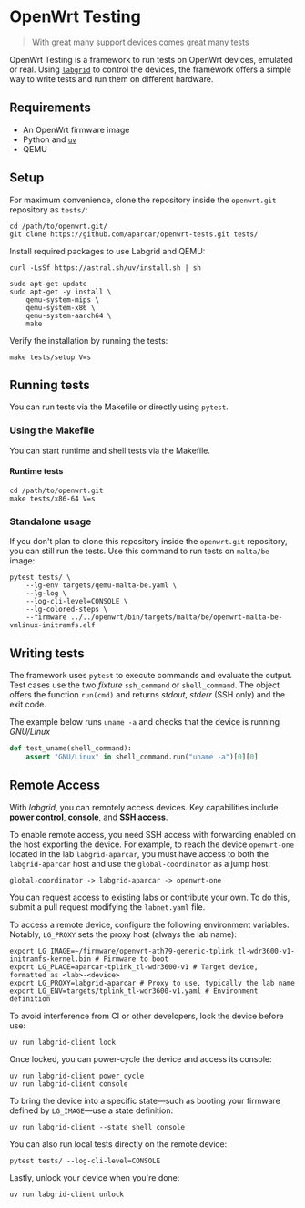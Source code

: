 # OpenWrt Testing

> With great many support devices comes great many tests

OpenWrt Testing is a framework to run tests on OpenWrt devices, emulated or
real. Using [`labgrid`](https://labgrid.readthedocs.io/en/latest/) to control
the devices, the framework offers a simple way to write tests and run them on
different hardware.

## Requirements

- An OpenWrt firmware image
- Python and [`uv`](https://docs.astral.sh/uv/)
- QEMU


## Setup

For maximum convenience, clone the repository inside the `openwrt.git`
repository as `tests/`:

```shell
cd /path/to/openwrt.git/
git clone https://github.com/aparcar/openwrt-tests.git tests/
```

Install required packages to use Labgrid and QEMU:

```shell
curl -LsSf https://astral.sh/uv/install.sh | sh

sudo apt-get update
sudo apt-get -y install \
    qemu-system-mips \
    qemu-system-x86 \
    qemu-system-aarch64 \
    make
```

Verify the installation by running the tests:

```shell
make tests/setup V=s
```

## Running tests

You can run tests via the Makefile or directly using `pytest`.

### Using the Makefile

You can start runtime and shell tests via the Makefile.

#### Runtime tests

```shell
cd /path/to/openwrt.git
make tests/x86-64 V=s
```

### Standalone usage

If you don't plan to clone this repository inside the `openwrt.git` repository,
you can still run the tests. Use this command to run tests on `malta/be` image:

```shell
pytest tests/ \
    --lg-env targets/qemu-malta-be.yaml \
    --lg-log \
    --log-cli-level=CONSOLE \
    --lg-colored-steps \
    --firmware ../../openwrt/bin/targets/malta/be/openwrt-malta-be-vmlinux-initramfs.elf
```

## Writing tests

The framework uses `pytest` to execute commands and evaluate the output. Test
cases use the two _fixture_ `ssh_command` or `shell_command`. The object offers
the function `run(cmd)` and returns _stdout_, _stderr_ (SSH only) and the exit
code.

The example below runs `uname -a` and checks that the device is running
_GNU/Linux_

```python
def test_uname(shell_command):
    assert "GNU/Linux" in shell_command.run("uname -a")[0][0]
```

## Remote Access

With *labgrid*, you can remotely access devices. Key capabilities include
**power control**, **console**, and **SSH access**.

To enable remote access, you need SSH access with forwarding enabled on the host
exporting the device. For example, to reach the device `openwrt-one` located in
the lab `labgrid-aparcar`, you must have access to both the `labgrid-aparcar`
host and use the `global-coordinator` as a jump host:

```shell
global-coordinator -> labgrid-aparcar -> openwrt-one
```

You can request access to existing labs or contribute your own. To do this,
submit a pull request modifying the `labnet.yaml` file.

To access a remote device, configure the following environment variables.
Notably, `LG_PROXY` sets the proxy host (always the lab name):

```shell
export LG_IMAGE=~/firmware/openwrt-ath79-generic-tplink_tl-wdr3600-v1-initramfs-kernel.bin # Firmware to boot
export LG_PLACE=aparcar-tplink_tl-wdr3600-v1 # Target device, formatted as <lab>-<device>
export LG_PROXY=labgrid-aparcar # Proxy to use, typically the lab name
export LG_ENV=targets/tplink_tl-wdr3600-v1.yaml # Environment definition
```

To avoid interference from CI or other developers, lock the device before use:

```shell
uv run labgrid-client lock
```

Once locked, you can power-cycle the device and access its console:

```shell
uv run labgrid-client power cycle
uv run labgrid-client console
```

To bring the device into a specific state—such as booting your firmware defined
by `LG_IMAGE`—use a state definition:

```shell
uv run labgrid-client --state shell console
```

You can also run local tests directly on the remote device:

```shell
pytest tests/ --log-cli-level=CONSOLE
```

Lastly, unlock your device when you're done:

```shell
uv run labgrid-client unlock
```
